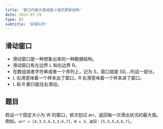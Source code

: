 ```yaml
---
title: '窗口内最大值或最小值的更新结构'
date: 2023-07-29
type: DS
subtitle: '双端队列'
---
```


## 滑动窗口

- 滑动窗口是一种想象出来的一种数据结构。
- 滑动窗口有左边界 L 和右边界 R。
- 在数组或者字符串或者一个序列上，记为 S，窗口就是 S[L...R]这一部分。
- L 右滑意味着一个样本出了窗口，R 右滑意味着一个样本进了窗口。
- L 和 R 都只能往右滑动。

## 题目

假设一个固定大小为 W 的窗口，依次划过 arr，返回每一次滑出状况的最大值。 例如，`arr = [4,3,5,4,3,3,6,7]，W = 3，返回：[5,5,5,4,6,7]`。
